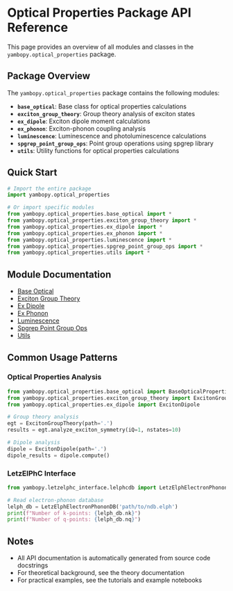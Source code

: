 # Optical Properties Package API Reference

This page provides an overview of all modules and classes in the `yambopy.optical_properties` package.

## Package Overview

The `yambopy.optical_properties` package contains the following modules:

- **`base_optical`**: Base class for optical properties calculations
- **`exciton_group_theory`**: Group theory analysis of exciton states
- **`ex_dipole`**: Exciton dipole moment calculations
- **`ex_phonon`**: Exciton-phonon coupling analysis
- **`luminescence`**: Luminescence and photoluminescence calculations
- **`spgrep_point_group_ops`**: Point group operations using spgrep library
- **`utils`**: Utility functions for optical properties calculations

## Quick Start

```python
# Import the entire package
import yambopy.optical_properties

# Or import specific modules
from yambopy.optical_properties.base_optical import *
from yambopy.optical_properties.exciton_group_theory import *
from yambopy.optical_properties.ex_dipole import *
from yambopy.optical_properties.ex_phonon import *
from yambopy.optical_properties.luminescence import *
from yambopy.optical_properties.spgrep_point_group_ops import *
from yambopy.optical_properties.utils import *

```

## Module Documentation

- [Base Optical](base_optical_api.md)
- [Exciton Group Theory](exciton_group_theory_api.md)
- [Ex Dipole](ex_dipole_api.md)
- [Ex Phonon](ex_phonon_api.md)
- [Luminescence](luminescence_api.md)
- [Spgrep Point Group Ops](spgrep_point_group_ops_api.md)
- [Utils](utils_api.md)

## Common Usage Patterns

### Optical Properties Analysis

```python
from yambopy.optical_properties.base_optical import BaseOpticalProperties
from yambopy.optical_properties.exciton_group_theory import ExcitonGroupTheory
from yambopy.optical_properties.ex_dipole import ExcitonDipole

# Group theory analysis
egt = ExcitonGroupTheory(path='.')
results = egt.analyze_exciton_symmetry(iQ=1, nstates=10)

# Dipole analysis
dipole = ExcitonDipole(path='.')
dipole_results = dipole.compute()
```

### LetzElPhC Interface

```python
from yambopy.letzelphc_interface.lelphcdb import LetzElphElectronPhononDB

# Read electron-phonon database
lelph_db = LetzElphElectronPhononDB('path/to/ndb.elph')
print(f"Number of k-points: {lelph_db.nk}")
print(f"Number of q-points: {lelph_db.nq}")
```

## Notes

- All API documentation is automatically generated from source code docstrings
- For theoretical background, see the theory documentation
- For practical examples, see the tutorials and example notebooks
